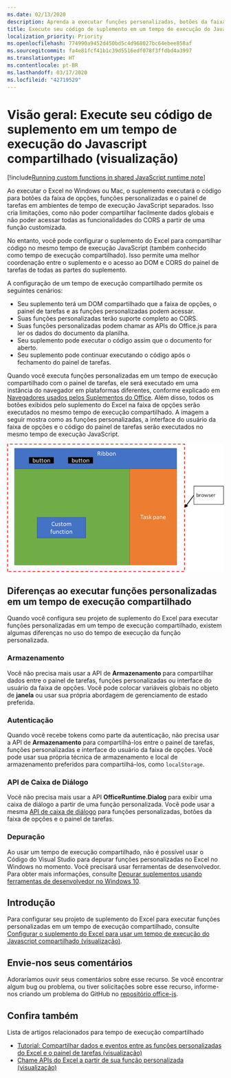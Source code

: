 ```yaml
---
ms.date: 02/13/2020
description: Aprenda a executar funções personalizadas, botões da faixa de opções e código do painel de tarefas no mesmo tempo de execução do JavaScript para coordenar cenários em seu suplemento.
title: Execute seu código de suplemento em um tempo de execução do Javascript compartilhado (visualização)
localization_priority: Priority
ms.openlocfilehash: 774990a9452d450bd5c4d968027bc64ebee858af
ms.sourcegitcommit: fa4e81fcf41b1c39d5516edf078f3ffdbd4a3997
ms.translationtype: HT
ms.contentlocale: pt-BR
ms.lasthandoff: 03/17/2020
ms.locfileid: "42719529"
---
```

# <a name="overview-run-your-add-in-code-in-a-shared-javascript-runtime-preview"></a>Visão geral: Execute seu código de suplemento em um tempo de execução do Javascript compartilhado (visualização)

[!include[Running custom functions in shared JavaScript runtime note](../includes/excel-shared-runtime-preview-note.md)]

Ao executar o Excel no Windows ou Mac, o suplemento executará o código para botões da faixa de opções, funções personalizadas e o painel de tarefas em ambientes de tempo de execução JavaScript separados. Isso cria limitações, como não poder compartilhar facilmente dados globais e não poder acessar todas as funcionalidades do CORS a partir de uma função customizada.

No entanto, você pode configurar o suplemento do Excel para compartilhar código no mesmo tempo de execução JavaScript (também conhecido como tempo de execução compartilhado). Isso permite uma melhor coordenação entre o suplemento e o acesso ao DOM e CORS do painel de tarefas de todas as partes do suplemento.

A configuração de um tempo de execução compartilhado permite os seguintes cenários:

- Seu suplemento terá um DOM compartilhado que a faixa de opções, o painel de tarefas e as funções personalizadas podem acessar.
- Suas funções personalizadas terão suporte completo ao CORS.
- Suas funções personalizadas podem chamar as APIs do Office.js para ler os dados do documento da planilha.
- Seu suplemento pode executar o código assim que o documento for aberto.
- Seu suplemento pode continuar executando o código após o fechamento do painel de tarefas.

Quando você executa funções personalizadas em um tempo de execução compartilhado com o painel de tarefas, ele será executado em uma instância do navegador em plataformas diferentes, conforme explicado em [Navegadores usados pelos Suplementos do Office](../concepts/browsers-used-by-office-web-add-ins.md). Além disso, todos os botões exibidos pelo suplemento do Excel na faixa de opções serão executados no mesmo tempo de execução compartilhado. A imagem a seguir mostra como as funções personalizadas, a interface do usuário da faixa de opções e o código do painel de tarefas serão executados no mesmo tempo de execução JavaScript.

![Funções personalizadas em execução no tempo de execução compartilhado com botões da faixa de opções e o painel de tarefas no Excel](../images/custom-functions-in-browser-runtime.png)

## <a name="differences-when-running-custom-functions-in-a-shared-runtime"></a>Diferenças ao executar funções personalizadas em um tempo de execução compartilhado

Quando você configura seu projeto de suplemento do Excel para executar funções personalizadas em um tempo de execução compartilhado, existem algumas diferenças no uso do tempo de execução da função personalizada.

### <a name="storage"></a>Armazenamento

Você não precisa mais usar a API de **Armazenamento** para compartilhar dados entre o painel de tarefas, funções personalizadas ou interface do usuário da faixa de opções. Você pode colocar variáveis globais no objeto de **janela** ou usar sua própria abordagem de gerenciamento de estado preferida.

### <a name="authentication"></a>Autenticação

Quando você recebe tokens como parte da autenticação, não precisa usar a API de **Armazenamento** para compartilhá-los entre o painel de tarefas, funções personalizadas e interface do usuário da faixa de opções. Você pode usar sua própria técnica de armazenamento e local de armazenamento preferidos para compartilhá-los, como `localStorage`.

### <a name="dialog-api"></a>API de Caixa de Diálogo

Você não precisa mais usar a API **OfficeRuntime.Dialog** para exibir uma caixa de diálogo a partir de uma função personalizada. Você pode usar a mesma [API de caixa de diálogo](../develop/dialog-api-in-office-add-ins.md) para funções personalizadas, botões da faixa de opções e o painel de tarefas.

### <a name="debugging"></a>Depuração

Ao usar um tempo de execução compartilhado, não é possível usar o Código do Visual Studio para depurar funções personalizadas no Excel no Windows no momento. Você precisará usar ferramentas de desenvolvedor. Para obter mais informações, consulte [Depurar suplementos usando ferramentas de desenvolvedor no Windows 10](../testing/debug-add-ins-using-f12-developer-tools-on-windows-10.md).

## <a name="get-started"></a>Introdução

Para configurar seu projeto de suplemento do Excel para executar funções personalizadas em um tempo de execução compartilhado, consulte [Configurar o suplemento do Excel para usar um tempo de execução do Javascript compartilhado (visualização)](configure-your-add-in-to-use-a-shared-runtime.md).

## <a name="give-us-feedback"></a>Envie-nos seus comentários

Adoraríamos ouvir seus comentários sobre esse recurso. Se você encontrar algum bug ou problema, ou tiver solicitações sobre esse recurso, informe-nos criando um problema do GitHub no [repositório office-js](https://github.com/OfficeDev/office-js).

## <a name="see-also"></a>Confira também

Lista de artigos relacionados para tempo de execução compartilhado
- [Tutorial: Compartilhar dados e eventos entre as funções personalizadas do Excel e o painel de tarefas (visualização)](../tutorials/share-data-and-events-between-custom-functions-and-the-task-pane-tutorial.md)
- [Chame APIs do Excel a partir de sua função personalizada (visualização)](call-excel-apis-from-custom-function.md)